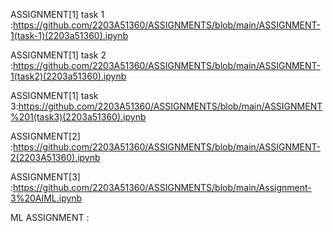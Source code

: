 ASSIGNMENT[1] task 1 :https://github.com/2203A51360/ASSIGNMENTS/blob/main/ASSIGNMENT-1(task-1)(2203a51360).ipynb

ASSIGNMENT[1] task 2 :https://github.com/2203A51360/ASSIGNMENTS/blob/main/ASSIGNMENT-1(task2)(2203a51360).ipynb

ASSIGNMENT[1] task 3:https://github.com/2203A51360/ASSIGNMENTS/blob/main/ASSIGNMENT%201(task3)(2203a51360).ipynb

ASSIGNMENT[2] :https://github.com/2203A51360/ASSIGNMENTS/blob/main/ASSIGNMENT-2(2203A51360).ipynb

ASSIGNMENT[3] :https://github.com/2203A51360/ASSIGNMENTS/blob/main/Assignment-3%20AIML.ipynb

ML ASSIGNMENT :
